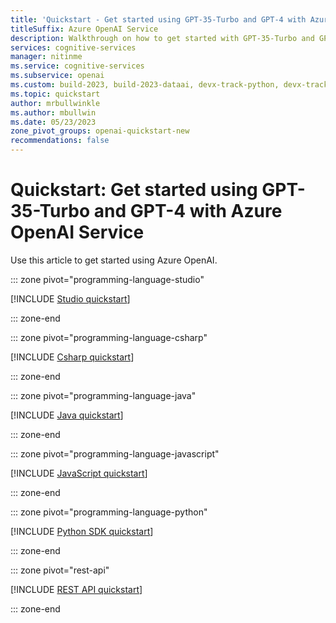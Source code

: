 ```yaml
---
title: 'Quickstart - Get started using GPT-35-Turbo and GPT-4 with Azure OpenAI Service'
titleSuffix: Azure OpenAI Service
description: Walkthrough on how to get started with GPT-35-Turbo and GPT-4 on Azure OpenAI Service.
services: cognitive-services
manager: nitinme
ms.service: cognitive-services
ms.subservice: openai
ms.custom: build-2023, build-2023-dataai, devx-track-python, devx-track-dotnet, devx-track-extended-java, devx-track-js
ms.topic: quickstart
author: mrbullwinkle
ms.author: mbullwin
ms.date: 05/23/2023
zone_pivot_groups: openai-quickstart-new
recommendations: false
---
```


# Quickstart: Get started using GPT-35-Turbo and GPT-4 with Azure OpenAI Service

Use this article to get started using Azure OpenAI.

::: zone pivot="programming-language-studio"

[!INCLUDE [Studio quickstart](includes/chatgpt-studio.md)]

::: zone-end

::: zone pivot="programming-language-csharp"

[!INCLUDE [Csharp quickstart](includes/chatgpt-dotnet.md)]

::: zone-end

::: zone pivot="programming-language-java"

[!INCLUDE [Java quickstart](includes/chatgpt-java.md)]

::: zone-end

::: zone pivot="programming-language-javascript"

[!INCLUDE [JavaScript quickstart](includes/chatgpt-javascript.md)]

::: zone-end

::: zone pivot="programming-language-python"

[!INCLUDE [Python SDK quickstart](includes/chatgpt-python.md)]

::: zone-end

::: zone pivot="rest-api"

[!INCLUDE [REST API quickstart](includes/chatgpt-rest.md)]

::: zone-end
